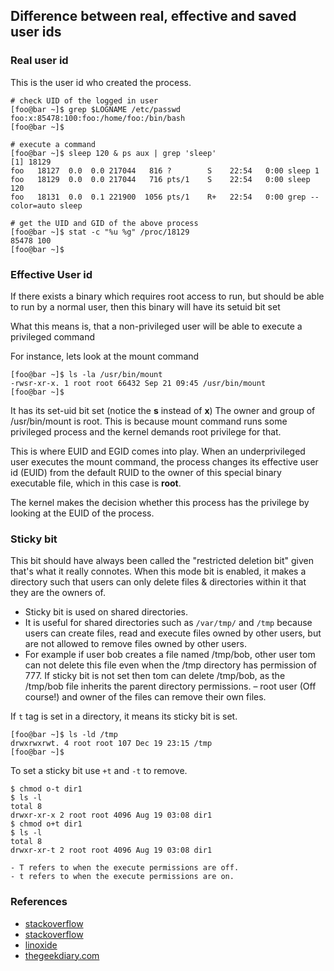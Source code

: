 ## Difference between real, effective and saved user ids

### Real user id

This is the user id who created the process.
```
# check UID of the logged in user
[foo@bar ~]$ grep $LOGNAME /etc/passwd
foo:x:85478:100:foo:/home/foo:/bin/bash
[foo@bar ~]$

# execute a command
[foo@bar ~]$ sleep 120 & ps aux | grep 'sleep'
[1] 18129
foo   18127  0.0  0.0 217044   816 ?        S    22:54   0:00 sleep 1
foo   18129  0.0  0.0 217044   716 pts/1    S    22:54   0:00 sleep 120
foo   18131  0.0  0.1 221900  1056 pts/1    R+   22:54   0:00 grep --color=auto sleep

# get the UID and GID of the above process
[foo@bar ~]$ stat -c "%u %g" /proc/18129
85478 100
[foo@bar ~]$
```

### Effective User id

If there exists a binary which requires root access to run, but should be able to run by a normal user,
then this binary will have its setuid bit set

What this means is, that a non-privileged user will be able to execute a privileged command

For instance, lets look at the mount command
```
[foo@bar ~]$ ls -la /usr/bin/mount
-rwsr-xr-x. 1 root root 66432 Sep 21 09:45 /usr/bin/mount
[foo@bar ~]$
```

It has its set-uid bit set (notice the __s__ instead of __x__)
The owner and group of /usr/bin/mount is root. This is because mount command runs some privileged process and the kernel demands root privilege for that.

This is where EUID and EGID comes into play. When an underprivileged user executes the mount command, the process changes its effective user id (EUID) from the default
RUID to the owner of this special binary executable file, which in this case is __root__.

The kernel makes the decision whether this process has the privilege by looking at the EUID of the process.

### Sticky bit

This bit should have always been called the "restricted deletion bit" given that's what it really connotes.
When this mode bit is enabled, it makes a directory such that users can only delete files & directories within it that they are the owners of.

- Sticky bit is used on shared directories.
- It is useful for shared directories such as `/var/tmp/` and `/tmp` because users can create files, read and execute files
owned by other users, but are not allowed to remove files owned by other users.
- For example if user bob creates a file named /tmp/bob, other user tom can not delete this file even when the /tmp directory has permission of 777. If sticky bit is not set then tom can delete /tmp/bob, as the /tmp/bob file inherits the parent directory permissions.
– root user (Off course!) and owner of the files can remove their own files.

If `t` tag is set in a directory, it means its sticky bit is set.

```
[foo@bar ~]$ ls -ld /tmp
drwxrwxrwt. 4 root root 107 Dec 19 23:15 /tmp
[foo@bar ~]$
```

To set a sticky bit use `+t` and `-t` to remove.
```
$ chmod o-t dir1
$ ls -l
total 8
drwxr-xr-x 2 root root 4096 Aug 19 03:08 dir1
$ chmod o+t dir1
$ ls -l
total 8
drwxr-xr-t 2 root root 4096 Aug 19 03:08 dir1
```

```
- T refers to when the execute permissions are off.
- t refers to when the execute permissions are on.
```

### References

- [stackoverflow](https://stackoverflow.com/questions/32455684/unix-linux-difference-between-real-user-id-effective-user-id-and-saved-user)
- [stackoverflow](https://unix.stackexchange.com/questions/79395/how-does-the-sticky-bit-work)
- [linoxide](https://linoxide.com/how-tos/stickbit-suid-guid/)
- [thegeekdiary.com](https://www.thegeekdiary.com/what-is-suid-sgid-and-sticky-bit/)
